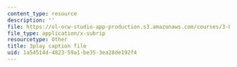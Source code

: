 ```yaml
---
content_type: resource
description: ''
file: https://ol-ocw-studio-app-production.s3.amazonaws.com/courses/3-091sc-introduction-to-solid-state-chemistry-fall-2010/1a54514d482359a1be353ea28de192f4_FVzaznYPCes.vtt
file_type: application/x-subrip
resourcetype: Other
title: 3play caption file
uid: 1a54514d-4823-59a1-be35-3ea28de192f4
---
```


